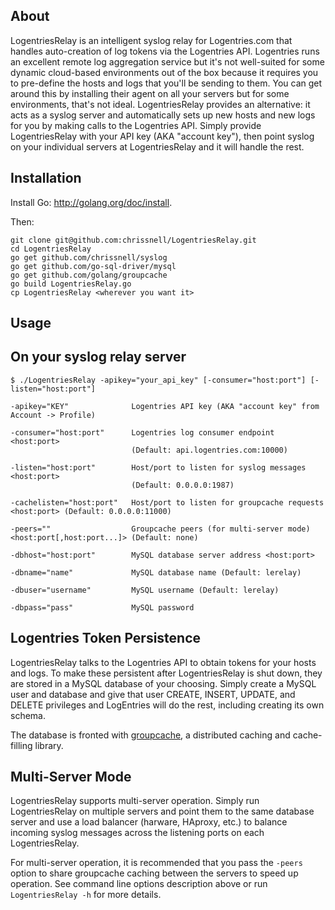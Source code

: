 About
-----
LogentriesRelay is an intelligent syslog relay for Logentries.com that handles auto-creation of log tokens via the Logentries API.  Logentries runs an excellent remote log aggregation service but it's not well-suited for some dynamic cloud-based environments out of the box because it requires you to pre-define the hosts and logs that you'll be sending to them.  You can get around this by installing their agent on all your servers but for some environments, that's not ideal.  LogentriesRelay provides an alternative: it acts as a syslog server and automatically sets up new hosts and new logs for you by making calls to the Logentries API.  Simply provide LogentriesRelay with your API key (AKA "account key"), then point syslog on your individual servers at LogentriesRelay and it will handle the rest.

Installation
------------
Install Go: http://golang.org/doc/install.

Then:
```
git clone git@github.com:chrissnell/LogentriesRelay.git
cd LogentriesRelay
go get github.com/chrissnell/syslog
go get github.com/go-sql-driver/mysql
go get github.com/golang/groupcache
go build LogentriesRelay.go
cp LogentriesRelay <wherever you want it>
```

Usage
-----

On your syslog relay server
---------------------------
```
$ ./LogentriesRelay -apikey="your_api_key" [-consumer="host:port"] [-listen="host:port"]

-apikey="KEY"              Logentries API key (AKA "account key" from Account -> Profile)

-consumer="host:port"      Logentries log consumer endpoint <host:port> 
                           (Default: api.logentries.com:10000)
                      
-listen="host:port"        Host/port to listen for syslog messages <host:port>
                           (Default: 0.0.0.0:1987)
                      
-cachelisten="host:port"   Host/port to listen for groupcache requests  <host:port> (Default: 0.0.0.0:11000)

-peers=""                  Groupcache peers (for multi-server mode) <host:port[,host:port...]> (Default: none)

-dbhost="host:port"        MySQL database server address <host:port>
  
-dbname="name"             MySQL database name (Default: lerelay)

-dbuser="username"         MySQL username (Default: lerelay)

-dbpass="pass"             MySQL password

```

Logentries Token Persistence
----------------------------
LogentriesRelay talks to the Logentries API to obtain tokens for your hosts and logs.  To make these persistent after LogentriesRelay is shut down, they are stored in a MySQL database of your choosing.  Simply create a MySQL user and database and give that user CREATE, INSERT, UPDATE, and DELETE privileges and LogEntries will do the rest, including creating its own schema.

The database is fronted with [groupcache](https://github.com/golang/groupcache/), a distributed caching and cache-filling library.

Multi-Server Mode
-----------------
LogentriesRelay supports multi-server operation.  Simply run LogentriesRelay on multiple servers and point them to the same database server and use a load balancer (harware, HAproxy, etc.) to balance incoming syslog messages across the listening ports on each LogentriesRelay.   

For multi-server operation, it is recommended that you pass the ```-peers``` option to share groupcache caching between the servers to speed up operation.   See command line options description above or run ```LogentriesRelay -h``` for more details.
